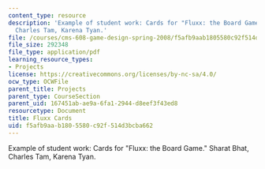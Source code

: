 ```yaml
---
content_type: resource
description: 'Example of student work: Cards for "Fluxx: the Board Game." Sharat Bhat,
  Charles Tam, Karena Tyan.'
file: /courses/cms-608-game-design-spring-2008/f5afb9aab1805580c92f514d3bcba662_btt_cards.pdf
file_size: 292348
file_type: application/pdf
learning_resource_types:
- Projects
license: https://creativecommons.org/licenses/by-nc-sa/4.0/
ocw_type: OCWFile
parent_title: Projects
parent_type: CourseSection
parent_uid: 167451ab-ae9a-6fa1-2944-d8eef3f43ed8
resourcetype: Document
title: Fluxx Cards
uid: f5afb9aa-b180-5580-c92f-514d3bcba662
---
```

Example of student work: Cards for "Fluxx: the Board Game." Sharat Bhat, Charles Tam, Karena Tyan.